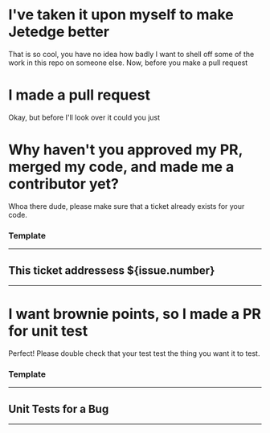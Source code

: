 # I've taken it upon myself to make Jetedge better
That is so cool, you have no idea how badly I want to shell off some of the work in this repo on someone else.  Now, before you 
make a pull request
# I made a pull request
Okay, but before I'll look over it could you just
# Why haven't you approved my PR, merged my code, and made me a contributor yet?
Whoa there dude, please make sure that a ticket already exists for your code.

### Template 
--------------------
## This ticket addressess ${issue.number}

--------------------

# I want brownie points, so I made a PR for unit test
Perfect! Please double check that your test test the thing you want it to test. 

### Template
--------------------
## Unit Tests for a Bug

--------------------
